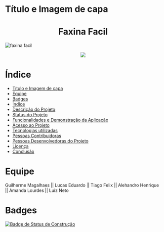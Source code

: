 # Título e Imagem de capa

<h1 align="center"> Faxina Facil </h1>

![faxina facil](https://github.com/wohlsz/repfaxinafacil/assets/122848312/0f7c3e69-7cae-4553-b284-9c30903b5804)


<p align="center">
<img loading="lazy" src="http://img.shields.io/static/v1?label=STATUS&message=EM%20DESENVOLVIMENTO&color=GREEN&style=for-the-badge"/>
</p>




# Índice 

* [Título e Imagem de capa](#título-e-imagem-de-capa)
* [Equipe](#Equipe)
* [Badges](#badges)
* [Índice](#índice)
* [Descrição do Projeto](#descrição-do-projeto)
* [Status do Projeto](#status-do-Projeto)
* [Funcionalidades e Demonstração da Aplicação](#funcionalidades-e-demonstração-da-aplicação)
* [Acesso ao Projeto](#acesso-ao-projeto)
* [Tecnologias utilizadas](#tecnologias-utilizadas)
* [Pessoas Contribuidoras](#pessoas-contribuidoras)
* [Pessoas Desenvolvedoras do Projeto](#pessoas-desenvolvedoras)
* [Licença](#licença)
* [Conclusão](#conclusão)


# Equipe
  Guilherme Magalhaes ||
  Lucas Eduardo ||
  Tiago Felix ||
  Alehandro Henrique ||
  Amanda Lourdes ||
  Luiz Neto 

  # Badges
  [![Badge de Status de Construção](https://img.shields.io/travis/usuario/nome-do-repositorio)](https://travis-ci.org/wohlsz/repfaxinafacil)
